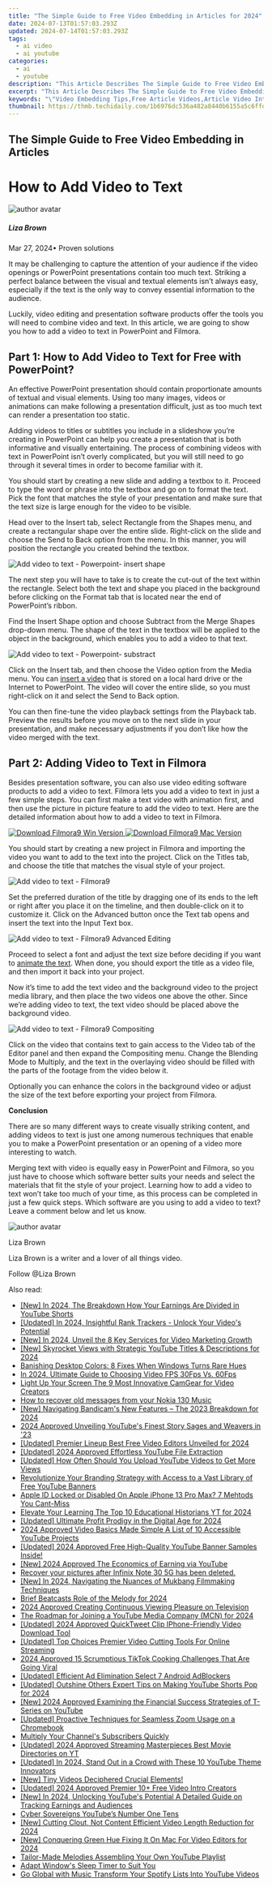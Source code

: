 ```yaml
---
title: "The Simple Guide to Free Video Embedding in Articles for 2024"
date: 2024-07-13T01:57:03.293Z
updated: 2024-07-14T01:57:03.293Z
tags:
  - ai video
  - ai youtube
categories:
  - ai
  - youtube
description: "This Article Describes The Simple Guide to Free Video Embedding in Articles for 2024"
excerpt: "This Article Describes The Simple Guide to Free Video Embedding in Articles for 2024"
keywords: "\"Video Embedding Tips,Free Article Videos,Article Video Integration,Seamless Video Links,Embedded Media Guide,No-Cost Video Inserts,Simple Video Embedding\""
thumbnail: https://thmb.techidaily.com/1b6976dc536a482a8440b6155a5c6ffdb602672c280e778006363b18d82c63d3.jpg
---
```


## The Simple Guide to Free Video Embedding in Articles

# How to Add Video to Text

![author avatar](https://lh5.googleusercontent.com/-AIMmjowaFs4/AAAAAAAAAAI/AAAAAAAAABc/Y5UmwDaI7HU/s250-c-k/photo.jpg)

##### Liza Brown

 Mar 27, 2024• Proven solutions

It may be challenging to capture the attention of your audience if the video openings or PowerPoint presentations contain too much text. Striking a perfect balance between the visual and textual elements isn’t always easy, especially if the text is the only way to convey essential information to the audience.

Luckily, video editing and presentation software products offer the tools you will need to combine video and text. In this article, we are going to show you how to add a video to text in PowerPoint and Filmora.

## Part 1: How to Add Video to Text for Free with PowerPoint?

An effective PowerPoint presentation should contain proportionate amounts of textual and visual elements. Using too many images, videos or animations can make following a presentation difficult, just as too much text can render a presentation too static.

Adding videos to titles or subtitles you include in a slideshow you’re creating in PowerPoint can help you create a presentation that is both informative and visually entertaining. The process of combining videos with text in PowerPoint isn’t overly complicated, but you will still need to go through it several times in order to become familiar with it.

You should start by creating a new slide and adding a textbox to it. Proceed to type the word or phrase into the textbox and go on to format the text. Pick the font that matches the style of your presentation and make sure that the text size is large enough for the video to be visible.

Head over to the Insert tab, select Rectangle from the Shapes menu, and create a rectangular shape over the entire slide. Right-click on the slide and choose the Send to Back option from the menu. In this manner, you will position the rectangle you created behind the textbox.

![Add video to text - Powerpoint- insert shape](https://images.wondershare.com/filmora/article-images/insert-rectangle-shape.jpg)

The next step you will have to take is to create the cut-out of the text within the rectangle. Select both the text and shape you placed in the background before clicking on the Format tab that is located near the end of PowerPoint’s ribbon.

Find the Insert Shape option and choose Subtract from the Merge Shapes drop-down menu. The shape of the text in the textbox will be applied to the object in the background, which enables you to add a video to that text.

![Add video to text - Powerpoint- substract](https://images.wondershare.com/filmora/article-images/subtract-from-merge-shapes.jpg)

Click on the Insert tab, and then choose the Video option from the Media menu. You can [insert a video](https://tools.techidaily.com/wondershare/filmora/download/) that is stored on a local hard drive or the Internet to PowerPoint. The video will cover the entire slide, so you must right-click on it and select the Send to Back option.

You can then fine-tune the video playback settings from the Playback tab. Preview the results before you move on to the next slide in your presentation, and make necessary adjustments if you don’t like how the video merged with the text.

## Part 2: Adding Video to Text in Filmora

Besides presentation software, you can also use video editing software products to add a video to text. Filmora lets you add a video to text in just a few simple steps. You can first make a text video with animation first, and then use the picture in picture feature to add the video to text. Here are the detailed information about how to add a video to text in Filmora.

[![Download Filmora9 Win Version](https://images.wondershare.com/filmora/guide/download-btn-win.jpg) ](https://tools.techidaily.com/wondershare/filmora/download/) [![Download Filmora9 Mac Version](https://images.wondershare.com/filmora/guide/download-btn-mac.jpg) ](https://tools.techidaily.com/wondershare/filmora/download/)

You should start by creating a new project in Filmora and importing the video you want to add to the text into the project. Click on the Titles tab, and choose the title that matches the visual style of your project.

![Add video to text - Filmora9](https://images.wondershare.com/filmora/article-images/add-title-effects.jpg)

Set the preferred duration of the title by dragging one of its ends to the left or right after you place it on the timeline, and then double-click on it to customize it. Click on the Advanced button once the Text tab opens and insert the text into the Input Text box.

![Add video to text - Filmora9 Advanced Editing](https://images.wondershare.com/filmora/article-images/make-text-video-advanced-text-edit.jpg)

Proceed to select a font and adjust the text size before deciding if you want to [animate the text](https://tools.techidaily.com/wondershare/filmora/download/). When done, you should export the title as a video file, and then import it back into your project.

Now it’s time to add the text video and the background video to the project media library, and then place the two videos one above the other. Since we’re adding video to text, the text video should be placed above the background video.

![Add video to text - Filmora9 Compositing](https://images.wondershare.com/filmora/article-images/compositing-video-9.jpg)

Click on the video that contains text to gain access to the Video tab of the Editor panel and then expand the Compositing menu. Change the Blending Mode to Multiply, and the text in the overlaying video should be filled with the parts of the footage from the video below it.

Optionally you can enhance the colors in the background video or adjust the size of the text before exporting your project from Filmora.

**Conclusion**

There are so many different ways to create visually striking content, and adding videos to text is just one among numerous techniques that enable you to make a PowerPoint presentation or an opening of a video more interesting to watch.

Merging text with video is equally easy in PowerPoint and Filmora, so you just have to choose which software better suits your needs and select the materials that fit the style of your project. Learning how to add a video to text won’t take too much of your time, as this process can be completed in just a few quick steps. Which software are you using to add a video to text? Leave a comment below and let us know.

![author avatar](https://lh5.googleusercontent.com/-AIMmjowaFs4/AAAAAAAAAAI/AAAAAAAAABc/Y5UmwDaI7HU/s250-c-k/photo.jpg)

Liza Brown

Liza Brown is a writer and a lover of all things video.

Follow @Liza Brown


<ins class="adsbygoogle"
     style="display:block"
     data-ad-format="autorelaxed"
     data-ad-client="ca-pub-7571918770474297"
     data-ad-slot="1223367746"></ins>



<ins class="adsbygoogle"
     style="display:block"
     data-ad-client="ca-pub-7571918770474297"
     data-ad-slot="8358498916"
     data-ad-format="auto"
     data-full-width-responsive="true"></ins>



<span class="atpl-alsoreadstyle">Also read:</span>
<div><ul>
<li><a href="https://youtube-data.techidaily.com/n-2024-the-breakdown-how-your-earnings-are-divided-in-youtube-shorts/"><u>[New] In 2024, The Breakdown  How Your Earnings Are Divided in YouTube Shorts</u></a></li>
<li><a href="https://youtube-data.techidaily.com/ed-in-2024-insightful-rank-trackers-unlock-your-videos-potential/"><u>[Updated] In 2024, Insightful Rank Trackers - Unlock Your Video's Potential</u></a></li>
<li><a href="https://youtube-data.techidaily.com/n-2024-unveil-the-8-key-services-for-video-marketing-growth/"><u>[New] In 2024, Unveil the 8 Key Services for Video Marketing Growth</u></a></li>
<li><a href="https://youtube-data.techidaily.com/kyrocket-views-with-strategic-youtube-titles-and-descriptions-for-2024/"><u>[New] Skyrocket Views with Strategic YouTube Titles & Descriptions for 2024</u></a></li>
<li><a href="https://windows11.techidaily.com/banishing-desktop-colors-8-fixes-when-windows-turns-rare-hues/"><u>Banishing Desktop Colors: 8 Fixes When Windows Turns Rare Hues</u></a></li>
<li><a href="https://video-capture.techidaily.com/in-2024-ultimate-guide-to-choosing-video-fps-30fps-vs-60fps/"><u>In 2024, Ultimate Guide to Choosing Video FPS  30Fps Vs. 60Fps</u></a></li>
<li><a href="https://youtube-data.techidaily.com/-up-your-screen-the-9-most-innovative-camgear-for-video-creators/"><u>Light Up Your Screen  The 9 Most Innovative CamGear for Video Creators</u></a></li>
<li><a href="https://blog-min.techidaily.com/how-to-recover-old-messages-from-your-nokia-130-music-by-fonelab-android-recover-messages/"><u>How to recover old messages from your Nokia 130 Music</u></a></li>
<li><a href="https://video-capture.techidaily.com/new-navigating-bandicams-new-features-the-2023-breakdown-for-2024/"><u>[New] Navigating Bandicam's New Features – The 2023 Breakdown for 2024</u></a></li>
<li><a href="https://some-skills.techidaily.com/2024-approved-unveiling-youtubes-finest-story-sages-and-weavers-in-23/"><u>2024 Approved  Unveiling YouTube's Finest Story Sages and Weavers in '23</u></a></li>
<li><a href="https://youtube-data.techidaily.com/ed-premier-lineup-best-free-video-editors-unveiled-for-2024/"><u>[Updated] Premier Lineup  Best Free Video Editors Unveiled for 2024</u></a></li>
<li><a href="https://youtube-data.techidaily.com/ed-2024-approved-effortless-youtube-file-extraction/"><u>[Updated] 2024 Approved  Effortless YouTube File Extraction</u></a></li>
<li><a href="https://youtube-data.techidaily.com/ed-how-often-should-you-upload-youtube-videos-to-get-more-views/"><u>[Updated] How Often Should You Upload YouTube Videos to Get More Views</u></a></li>
<li><a href="https://youtube-data.techidaily.com/utionize-your-branding-strategy-with-access-to-a-vast-library-of-free-youtube-banners/"><u>Revolutionize Your Branding Strategy with Access to a Vast Library of Free YouTube Banners</u></a></li>
<li><a href="https://apple-account.techidaily.com/apple-id-locked-or-disabled-on-apple-iphone-13-pro-max-7-mehtods-you-cant-miss-by-drfone-ios/"><u>Apple ID Locked or Disabled On Apple iPhone 13 Pro Max? 7 Mehtods You Cant-Miss</u></a></li>
<li><a href="https://youtube-data.techidaily.com/te-your-learning-the-top-10-educational-historians-yt-for-2024/"><u>Elevate Your Learning  The Top 10 Educational Historians YT for 2024</u></a></li>
<li><a href="https://youtube-data.techidaily.com/ed-ultimate-profit-prodigy-in-the-digital-age-for-2024/"><u>[Updated] Ultimate Profit Prodigy in the Digital Age for 2024</u></a></li>
<li><a href="https://youtube-data.techidaily.com/approved-video-basics-made-simple-a-list-of-10-accessible-youtube-projects/"><u>2024 Approved  Video Basics Made Simple  A List of 10 Accessible YouTube Projects</u></a></li>
<li><a href="https://youtube-data.techidaily.com/ed-2024-approved-free-high-quality-youtube-banner-samples-inside/"><u>[Updated] 2024 Approved  Free High-Quality YouTube Banner Samples Inside!</u></a></li>
<li><a href="https://youtube-data.techidaily.com/024-approved-the-economics-of-earning-via-youtube/"><u>[New] 2024 Approved  The Economics of Earning via YouTube</u></a></li>
<li><a href="https://review-topics.techidaily.com/recover-your-pictures-after-infinix-note-30-5g-has-been-deleted-by-fonelab-android-recover-pictures/"><u>Recover your pictures after Infinix Note 30 5G has been deleted.</u></a></li>
<li><a href="https://youtube-data.techidaily.com/n-2024-navigating-the-nuances-of-mukbang-filmmaking-techniques/"><u>[New] In 2024, Navigating the Nuances of Mukbang Filmmaking Techniques</u></a></li>
<li><a href="https://youtube-data.techidaily.com/-beatcasts-role-of-the-melody-for-2024/"><u>Brief Beatcasts  Role of the Melody for 2024</u></a></li>
<li><a href="https://youtube-data.techidaily.com/approved-creating-continuous-viewing-pleasure-on-television/"><u>2024 Approved  Creating Continuous Viewing Pleasure on Television</u></a></li>
<li><a href="https://youtube-data.techidaily.com/oadmap-for-joining-a-youtube-media-company-mcn-for-2024/"><u>The Roadmap for Joining a YouTube Media Company (MCN) for 2024</u></a></li>
<li><a href="https://twitter-clips.techidaily.com/updated-2024-approved-quicktweet-clip-iphone-friendly-video-download-tool/"><u>[Updated] 2024 Approved  QuickTweet Clip  IPhone-Friendly Video Download Tool</u></a></li>
<li><a href="https://youtube-data.techidaily.com/ed-top-choices-premier-video-cutting-tools-for-online-streaming/"><u>[Updated] Top Choices  Premier Video Cutting Tools For Online Streaming</u></a></li>
<li><a href="https://tiktok-clips.techidaily.com/2024-approved-15-scrumptious-tiktok-cooking-challenges-that-are-going-viral/"><u>2024 Approved  15 Scrumptious TikTok Cooking Challenges That Are Going Viral</u></a></li>
<li><a href="https://youtube-data.techidaily.com/ed-efficient-ad-elimination-select-7-android-adblockers/"><u>[Updated] Efficient Ad Elimination  Select 7 Android AdBlockers</u></a></li>
<li><a href="https://youtube-data.techidaily.com/ed-outshine-others-expert-tips-on-making-youtube-shorts-pop-for-2024/"><u>[Updated] Outshine Others  Expert Tips on Making YouTube Shorts Pop for 2024</u></a></li>
<li><a href="https://youtube-data.techidaily.com/024-approved-examining-the-financial-success-strategies-of-t-series-on-youtube/"><u>[New] 2024 Approved  Examining the Financial Success Strategies of T-Series on YouTube</u></a></li>
<li><a href="https://extra-support.techidaily.com/updated-proactive-techniques-for-seamless-zoom-usage-on-a-chromebook/"><u>[Updated] Proactive Techniques for Seamless Zoom Usage on a Chromebook</u></a></li>
<li><a href="https://youtube-data.techidaily.com/ply-your-channels-subscribers-quickly/"><u>Multiply Your Channel's Subscribers Quickly</u></a></li>
<li><a href="https://youtube-data.techidaily.com/ed-2024-approved-streaming-masterpieces-best-movie-directories-on-yt/"><u>[Updated] 2024 Approved  Streaming Masterpieces  Best Movie Directories on YT</u></a></li>
<li><a href="https://youtube-data.techidaily.com/ed-in-2024-stand-out-in-a-crowd-with-these-10-youtube-theme-innovators/"><u>[Updated] In 2024, Stand Out in a Crowd with These 10 YouTube Theme Innovators</u></a></li>
<li><a href="https://youtube-data.techidaily.com/iny-videos-deciphered-crucial-elements/"><u>[New] Tiny Videos Deciphered  Crucial Elements!</u></a></li>
<li><a href="https://youtube-data.techidaily.com/ed-2024-approved-premier-10plus-free-video-intro-creators/"><u>[Updated] 2024 Approved  Premier 10+ Free Video Intro Creators</u></a></li>
<li><a href="https://youtube-data.techidaily.com/n-2024-unlocking-youtubes-potential-a-detailed-guide-on-tracking-earnings-and-audiences/"><u>[New] In 2024, Unlocking YouTube's Potential  A Detailed Guide on Tracking Earnings and Audiences</u></a></li>
<li><a href="https://youtube-data.techidaily.com/-sovereigns-youtubes-number-one-tens/"><u>Cyber Sovereigns  YouTube’s Number One Tens</u></a></li>
<li><a href="https://youtube-data.techidaily.com/utting-clout-not-content-efficient-video-length-reduction-for-2024/"><u>[New] Cutting Clout, Not Content  Efficient Video Length Reduction for 2024</u></a></li>
<li><a href="https://youtube-data.techidaily.com/onquering-green-hue-fixing-it-on-mac-for-video-editors-for-2024/"><u>[New] Conquering Green Hue  Fixing It On Mac For Video Editors for 2024</u></a></li>
<li><a href="https://youtube-data.techidaily.com/r-made-melodies-assembling-your-own-youtube-playlist/"><u>Tailor-Made Melodies  Assembling Your Own YouTube Playlist</u></a></li>
<li><a href="https://win11-tips.techidaily.com/adapt-windows-sleep-timer-to-suit-you/"><u>Adapt Window's Sleep Timer to Suit You</u></a></li>
<li><a href="https://youtube-data.techidaily.com/obal-with-music-transform-your-spotify-lists-into-youtube-videos/"><u>Go Global with Music  Transform Your Spotify Lists Into YouTube Videos</u></a></li>
</ul></div>
